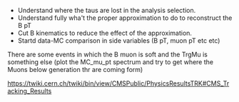- Understand where the taus are lost in the analysis selection.
- Understand fully wha't the proper approximation to do to reconstruct the B pT
- Cut B kinematics to reduce the effect of the approximation.
- Startd data-MC comparison in side variables (B pT, muon pT etc etc)

There are some events in which the B muon is soft and the TrgMu is something else (plot the MC_mu_pt spectrum and try to get where the Muons below generation thr are coming form)

https://twiki.cern.ch/twiki/bin/view/CMSPublic/PhysicsResultsTRK#CMS_Tracking_Results

